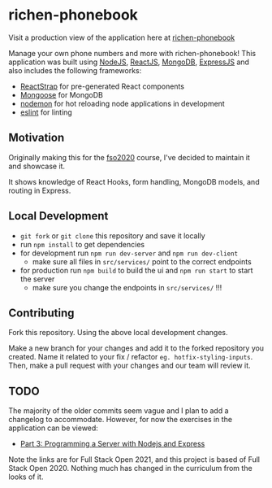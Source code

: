 # richen-phonebook

Visit a production view of the application here at [richen-phonebook](https://richen-phonebook.herokuapp.com/)

Manage your own phone numbers and more with richen-phonebook! This application was built using [NodeJS](https://nodejs.org/en/), [ReactJS](https://reactjs.org/), [MongoDB](https://www.mongodb.com/), [ExpressJS](https://expressjs.com/) and also includes the following frameworks:

- [ReactStrap](https://reactstrap.github.io/) for pre-generated React components
- [Mongoose](https://mongoosejs.com/) for MongoDB
- [nodemon](https://www.npmjs.com/package/nodemon) for hot reloading node applications in development
- [eslint](https://www.npmjs.com/package/eslint) for linting

## Motivation

Originally making this for the [fso2020](https://fullstackopen.com/en/) course, I've decided to maintain it and showcase it.

It shows knowledge of React Hooks, form handling, MongoDB models, and routing in Express.
## Local Development

- `git fork` or `git clone` this repository and save it locally
- run `npm install` to get dependencies
- for development run `npm run dev-server` and `npm run dev-client`
    - make sure all files in `src/services/` point to the correct endpoints
- for production run `npm build` to build the ui and `npm run start` to start the server
    - make sure you change the endpoints in `src/services/` !!!

## Contributing

Fork this repository. Using the above local development changes.

Make a new branch for your changes and add it to the forked repository you created. Name it related to your fix / refactor `eg. hotfix-styling-inputs`. Then, make a pull request with your changes and our team will review it.

## TODO

The majority of the older commits seem vague and I plan to add a changelog to accommodate. However, for now the exercises in the application can be viewed:

- [Part 3: Programming a Server with Nodejs and Express](https://fullstackopen.com/en/part3)
 
 Note the links are for Full Stack Open 2021, and this project is based of Full Stack Open 2020. Nothing much has changed in the curriculum from the looks of it.

